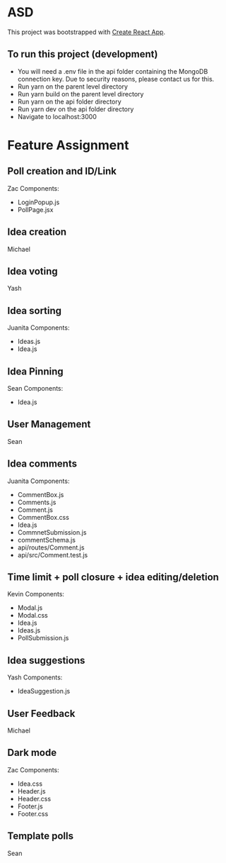 # ASD

This project was bootstrapped with [Create React App](https://github.com/facebook/create-react-app).

## To run this project (development)

- You will need a .env file in the api folder containing the MongoDB connection key. Due to security reasons, please contact us for this.
- Run yarn on the parent level directory
- Run yarn build on the parent level directory
- Run yarn on the api folder directory
- Run yarn dev on the api folder directory
- Navigate to localhost:3000

# Feature Assignment

## Poll creation and ID/Link

Zac
Components:

- LoginPopup.js
- PollPage.jsx

## Idea creation

Michael

## Idea voting

Yash

## Idea sorting

Juanita
Components:

- Ideas.js
- Idea.js

## Idea Pinning

Sean
Components:

- Idea.js

## User Management

Sean

## Idea comments

Juanita
Components:

- CommentBox.js
- Comments.js
- Comment.js
- CommentBox.css
- Idea.js
- CommnetSubmission.js
- commentSchema.js
- api/routes/Comment.js
- api/src/Comment.test.js

## Time limit + poll closure + idea editing/deletion

Kevin
Components:

- Modal.js
- Modal.css
- Idea.js
- Ideas.js
- PollSubmission.js

## Idea suggestions

Yash
Components:

- IdeaSuggestion.js

## User Feedback

Michael

## Dark mode

Zac
Components:

- Idea.css
- Header.js
- Header.css
- Footer.js
- Footer.css

## Template polls

Sean
